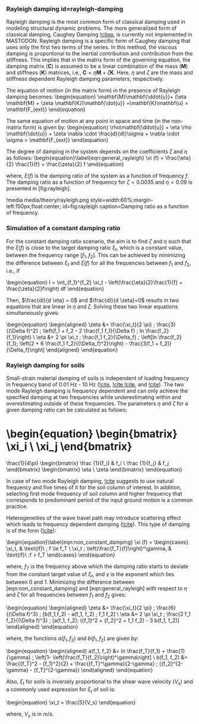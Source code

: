 ### Rayleigh damping id=rayleigh-damping

Rayleigh damping is the most common form of classical damping used in modeling structural dynamic problems. The more generalized form of classical damping, Caughey Damping [!citep](caughey1960classical), is currently not implemented in MASTODON. Rayleigh damping is a specific form of Caughey damping that uses only the first two terms of the series. In this method, the viscous damping is proportional to the inertial contribution and contribution from the stiffness. This implies that in the matrix form of the governing equation, the damping matrix ($\mathbf{C}$) is assumed to be a linear combination of the mass ($\mathbf{M}$) and stiffness ($\mathbf{K}$) matrices, i.e., $\mathbf{C} = \eta \mathbf{M} +\zeta\mathbf{K}$. Here, $\eta$ and $\zeta$ are the mass and stiffness dependent Rayleigh damping parameters, respectively.

The equation of motion (in the matrix form) in the presence of Rayleigh damping becomes:
\begin{equation}
\mathbf{M}\mathbf{\ddot{u}}+ (\eta \mathbf{M} + \zeta \mathbf{K})\mathbf{\dot{u}} +\mathbf{K}\mathbf{u} = \mathbf{F_{ext}}
\end{equation}

The same equation of motion at any point in space and time (in the non-matrix form) is given by:
\begin{equation}
\rho\mathbf{\ddot{u}} + \eta \rho \mathbf{\dot{u}} + \zeta  \nabla \cdot \frac{d}{dt}\sigma + \nabla \cdot \sigma = \mathbf{F_{ext}}
\end{equation}

The degree of damping in the system depends on the coefficients $\zeta$ and $\eta$ as follows:
\begin{equation}\label{eqn:general_rayleigh}
\xi (f) = \frac{\eta}{2} \frac{1}{f} + \frac{\zeta}{2} f
\end{equation}

where, $\xi(f)$ is the damping ratio of the system as a function of frequency $f$. The damping ratio as a function of frequency for $\zeta = 0.0035$ and $\eta = 0.09$ is presented in [fig:rayleigh].

!media media/theory/rayleigh.png
       style=width:60%;margin-left:150px;float:center;
       id=fig:rayleigh
       caption=Damping ratio as a function of frequency.


### Simulation of a constant damping ratio

For the constant damping ratio scenario, the aim is to find $\zeta$ and $\eta$ such that the $\xi(f)$ is close to the target damping ratio $\xi_t$, which is a constant value, between the frequency range $[f_1, f_2]$. This can be achieved by minimizing the difference between $\xi_t$ and $\xi(f)$ for all the frequencies between $f_1$ and $f_2$, i.e., if

\begin{equation}
I = \int_{f_1}^{f_2} \xi_t - \left(\frac{\eta}{2}\frac{1}{f} + \frac{\zeta}{2}f\right) df
\end{equation}

Then, $\frac{dI}{d \eta} = 0$ and $\frac{dI}{d \zeta}=0$ results in two equations that are linear in $\eta$ and $\zeta$. Solving these two linear equations simultaneously gives:

\begin{equation}
\begin{aligned}
\zeta &= \frac{\xi_t}{2 \pi} \; \frac{3}{(\Delta f)^2} \; \left(f_1 + f_2 - 2 \frac{f_1 f_1}{\Delta f} \; ln \frac{f_2}{f_1}\right) \\
\eta &= 2 \pi \xi_t \; \frac{f_1 f_2}{\Delta_f} \; \left[ln \frac{f_2}{f_1}\; \left(2 + 6 \frac{f_1 f_2}{(\Delta_f)^2}\right) - \frac{3(f_1 + f_2)}{\Delta_f}\right]
\end{aligned}
\end{equation}

### Rayleigh damping for soils

Small-strain material damping of soils is independent of loading frequency in frequency band of 0.01 Hz - 10 Hz ([!cite](menq2003), [!cite](shibuya2000damp),[!cite](lopresti1997damp), and [!cite](marmureanu2000damp)). The two mode Rayleigh damping is frequency dependent and can only achieve the specified damping at two frequencies while underestimating within and overestimating outside of these frequencies. The parameters $\eta$ and $\zeta$ for a given damping ratio can be calculated as follows:

\begin{equation}
  \begin{bmatrix}
    \xi_i \\
    \xi_j
  \end{bmatrix}
  =
  \frac{1}{4\pi}
  \begin{bmatrix}
    \frac {1}{f_i} &  f_i \\
    \frac {1}{f_j} &  f_j
  \end{bmatrix}
  \begin{bmatrix}
    \eta \\
    \zeta
  \end{bmatrix}
\end{equation}

In case of two mode Rayleigh damping, [!cite](kwok2007damp) suggests to use natural frequency and five times of it for the soil column of interest. In addition, selecting first mode frequency of soil column and higher frequency that corresponds to predominant period of the input ground motion is a common practice.

Heterogeneities of the wave travel path may introduce scattering effect which leads to frequency dependent damping ([!cite](campbell2009damp)). This type of damping is of the form ([!cite](withers2015memory)):

\begin{equation}\label{eqn:non_constant_damping}
\xi (f) = \begin{cases}
           \xi_t, & \text{if}\ \; f \le f_T \\
           \xi_t \; \left(\frac{f_T}{f}\right)^\gamma, & \text{if}\ \;f > f_T
           \end{cases}
\end{equation}

where, $f_T$ is the frequency above which the damping ratio starts to
deviate from the constant target value of $\xi_t$, and $\gamma$ is
the exponent which lies between 0 and 1. Minimizing the difference
between [eqn:non_constant_damping] and
[eqn:general_rayleigh] with respect to $\eta$ and $\zeta$ for
all frequencies between $f_1$ and $f_2$ gives:

\begin{equation}
\begin{aligned}
\zeta &= \frac{\xi_t}{2 \pi} \; \frac{6}{(\Delta f)^3} \; [b(f_1,f_2) - a(f_1, f_2) \; f_1 f_2] \\
\eta &= 2 \pi \xi_t \; \frac{2 f_1 f_2}{(\Delta f)^3} \; [a(f_1, f_2)\; ({f_1}^2 + {f_2}^2 + f_1 f_2) - 3 b(f_1, f_2)]
\end{aligned}
\end{equation}

where, the functions $a(f_1, f_2)$ and $b(f_1, f_2)$ are given by:

\begin{equation}
\begin{aligned}
a(f_1, f_2) &= ln \frac{f_T}{f_1} + \frac{1}{\gamma} \; \left[1- \left(\frac{f_T}{f_2}\right)^\gamma\right] \\
b(f_1, f_2) &= \frac{{f_T}^2 - {f_1}^2}{2} + \frac{{f_T}^\gamma}{2-\gamma} \; ({f_2}^{2-\gamma} - {f_T}^{2-\gamma})
\end{aligned}
\end{equation}

Also, $\xi_t$ for soils is inversely proportional to the shear wave
velocity ($V_s$) and a commonly used expression for $\xi_t$ of soil
is:

\begin{equation}
\xi_t = \frac{5}{V_s}
\end{equation}

where, $V_s$ is in m/s.
